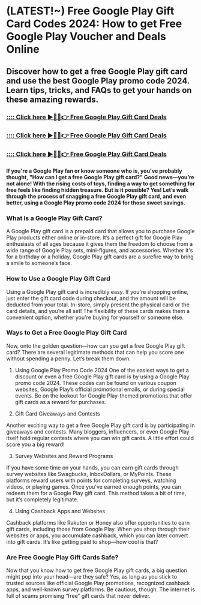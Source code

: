 # (LATEST!~) Free Google Play Gift Card Codes 2024: How to get Free Google Play Voucher and Deals Online

##  Discover how to get a free Google Play gift card and use the best Google Play promo code 2024. Learn tips, tricks, and FAQs to get your hands on these amazing rewards.

### [:::: Click here ►🔴✅👉 Free Google Play Gift Card Deals](https://lookerstudio.google.com/reporting/910e0255-8416-4b9b-aa58-94837985262a)

### [:::: Click here ►🔴✅👉 Free Google Play Gift Card Deals](https://lookerstudio.google.com/reporting/910e0255-8416-4b9b-aa58-94837985262a)

### [:::: Click here ►🔴✅👉 Free Google Play Gift Card Deals](https://lookerstudio.google.com/reporting/910e0255-8416-4b9b-aa58-94837985262a)

#### If you're a Google Play fan or know someone who is, you've probably thought, "How can I get a free Google Play gift card?" Good news—you’re not alone! With the rising costs of toys, finding a way to get something for free feels like finding hidden treasure. But is it possible? Yes! Let’s walk through the process of snagging a free Google Play gift card, and even better, using a Google Play promo code 2024 for those sweet savings.

### What Is a Google Play Gift Card?

A Google Play gift card is a prepaid card that allows you to purchase Google Play products either online or in-store. It’s a perfect gift for Google Play enthusiasts of all ages because it gives them the freedom to choose from a wide range of Google Play sets, mini-figures, and accessories. Whether it's for a birthday or a holiday, Google Play gift cards are a surefire way to bring a smile to someone’s face.

### How to Use a Google Play Gift Card

Using a Google Play gift card is incredibly easy. If you're shopping online, just enter the gift card code during checkout, and the amount will be deducted from your total. In-store, simply present the physical card or the card details, and you’re all set! The flexibility of these cards makes them a convenient option, whether you're buying for yourself or someone else.

### Ways to Get a Free Google Play Gift Card

Now, onto the golden question—how can you get a free Google Play gift card? There are several legitimate methods that can help you score one without spending a penny. Let’s break them down.

1. Using Google Play Promo Code 2024
One of the easiest ways to get a discount or even a free Google Play gift card is by using a Google Play promo code 2024. These codes can be found on various coupon websites, Google Play’s official promotional emails, or during special events. Be on the lookout for Google Play-themed promotions that offer gift cards as a reward for purchases.

2. Gift Card Giveaways and Contests

Another exciting way to get a free Google Play gift card is by participating in giveaways and contests. Many bloggers, influencers, or even Google Play itself hold regular contests where you can win gift cards. A little effort could score you a big reward!

3. Survey Websites and Reward Programs

If you have some time on your hands, you can earn gift cards through survey websites like Swagbucks, InboxDollars, or MyPoints. These platforms reward users with points for completing surveys, watching videos, or playing games. Once you’ve earned enough points, you can redeem them for a Google Play gift card. This method takes a bit of time, but it’s completely legitimate.

4. Using Cashback Apps and Websites

Cashback platforms like Rakuten or Honey also offer opportunities to earn gift cards, including those from Google Play. When you shop through their websites or apps, you accumulate cashback, which you can later convert into gift cards. It’s like getting paid to shop—how cool is that?

### Are Free Google Play Gift Cards Safe?

Now that you know how to get free Google Play gift cards, a big question might pop into your head—are they safe? Yes, as long as you stick to trusted sources like official Google Play promotions, recognized cashback apps, and well-known survey platforms. Be cautious, though. The internet is full of scams promising “free” gift cards that never deliver.
